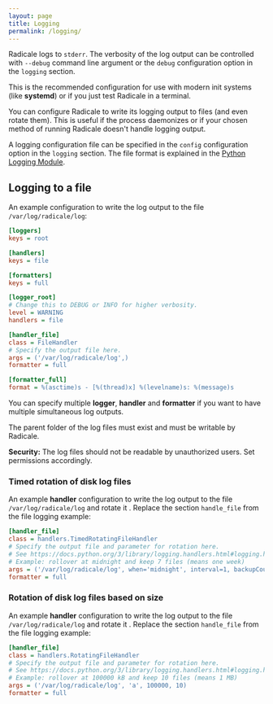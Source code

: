 ```yaml
---
layout: page
title: Logging
permalink: /logging/
---
```


Radicale logs to `stderr`. The verbosity of the log output can be controlled
with `--debug` command line argument or the `debug` configuration option in
the `logging` section.

This is the recommended configuration for use with modern init systems
(like **systemd**) or if you just test Radicale in a terminal.

You can configure Radicale to write its logging output to files (and even
rotate them).
This is useful if the process daemonizes or if your chosen method of running
Radicale doesn't handle logging output.

A logging configuration file can be specified in the `config` configuration
option in the `logging` section. The file format is explained in the
[Python Logging Module](https://docs.python.org/3/library/logging.config.html#configuration-file-format).

## Logging to a file

An example configuration to write the log output to the file `/var/log/radicale/log`:
```ini
[loggers]
keys = root

[handlers]
keys = file

[formatters]
keys = full

[logger_root]
# Change this to DEBUG or INFO for higher verbosity.
level = WARNING
handlers = file

[handler_file]
class = FileHandler
# Specify the output file here.
args = ('/var/log/radicale/log',)
formatter = full

[formatter_full]
format = %(asctime)s - [%(thread)x] %(levelname)s: %(message)s
```

You can specify multiple **logger**, **handler** and **formatter** if you want
to have multiple simultaneous log outputs.

The parent folder of the log files must exist and must be writable by Radicale.

**Security:** The log files should not be readable by unauthorized users. Set
permissions accordingly.

### Timed rotation of disk log files

An example **handler** configuration to write the log output to the file `/var/log/radicale/log` and rotate it .
Replace the section `handle_file` from the file logging example:
```ini
[handler_file]
class = handlers.TimedRotatingFileHandler
# Specify the output file and parameter for rotation here.
# See https://docs.python.org/3/library/logging.handlers.html#logging.handlers.TimedRotatingFileHandler
# Example: rollover at midnight and keep 7 files (means one week)
args = ('/var/log/radicale/log', when='midnight', interval=1, backupCount=7)
formatter = full
```

### Rotation of disk log files based on size

An example **handler** configuration to write the log output to the file `/var/log/radicale/log` and rotate it .
Replace the section `handle_file` from the file logging example:
```ini
[handler_file]
class = handlers.RotatingFileHandler
# Specify the output file and parameter for rotation here.
# See https://docs.python.org/3/library/logging.handlers.html#logging.handlers.RotatingFileHandler
# Example: rollover at 100000 kB and keep 10 files (means 1 MB)
args = ('/var/log/radicale/log', 'a', 100000, 10)
formatter = full
```
